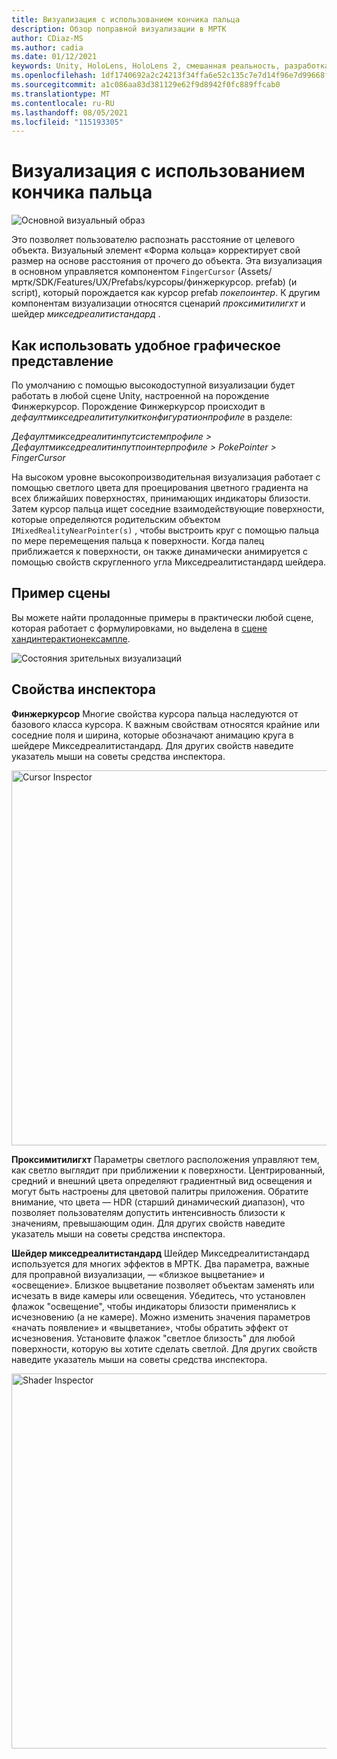 ```yaml
---
title: Визуализация с использованием кончика пальца
description: Обзор поправной визуализации в МРТК
author: CDiaz-MS
ms.author: cadia
ms.date: 01/12/2021
keywords: Unity, HoloLens, HoloLens 2, смешанная реальность, разработка, мртк, под рукой
ms.openlocfilehash: 1df1740692a2c24213f34ffa6e52c135c7e7d14f96e7d99668feab82f879f756
ms.sourcegitcommit: a1c086aa83d381129e62f9d8942f0fc889ffcab0
ms.translationtype: MT
ms.contentlocale: ru-RU
ms.lasthandoff: 08/05/2021
ms.locfileid: "115193305"
---
```

# <a name="fingertip-visualization"></a>Визуализация с использованием кончика пальца

![Основной визуальный образ](../images/fingertip/MRTK_FingertipVisualization_Main.png)

Это позволяет пользователю распознать расстояние от целевого объекта. Визуальный элемент «Форма кольца» корректирует свой размер на основе расстояния от прочего до объекта. Эта визуализация в основном управляется компонентом `FingerCursor` (Assets/мртк/SDK/Features/UX/Prefabs/курсоры/финжеркурсор. prefab) (и script), который порождается как курсор prefab *покепоинтер*. К другим компонентам визуализации относятся сценарий *проксимитилигхт* и шейдер *микседреалитистандард* .

## <a name="how-to-use-the-fingertip-visualization"></a>Как использовать удобное графическое представление

По умолчанию с помощью высокодоступной визуализации будет работать в любой сцене Unity, настроенной на порождение Финжеркурсор. Порождение Финжеркурсор происходит в *дефаултмикседреалититулкитконфигуратионпрофиле* в разделе:

*Дефаултмикседреалитинпутсистемпрофиле > Дефаултмикседреалитинпутпоинтерпрофиле > PokePointer > FingerCursor*

На высоком уровне высокопроизводительная визуализация работает с помощью светлого цвета для проецирования цветного градиента на всех ближайших поверхностях, принимающих индикаторы близости. Затем курсор пальца ищет соседние взаимодействующие поверхности, которые определяются родительским объектом `IMixedRealityNearPointer(s)` , чтобы выстроить круг с помощью пальца по мере перемещения пальца к поверхности. Когда палец приближается к поверхности, он также динамически анимируется с помощью свойств скругленного угла Микседреалитистандард шейдера.

## <a name="example-scene"></a>Пример сцены

Вы можете найти проладонные примеры в практически любой сцене, которая работает с формулировками, но выделена в [сцене хандинтерактионексампле](../example-scenes/hand-interaction-examples.md).

![Состояния зрительных визуализаций](../images/fingertip/MRTK_FingertipVisualization_States.png)

## <a name="inspector-properties"></a>Свойства инспектора

**Финжеркурсор** Многие свойства курсора пальца наследуются от базового класса курсора. К важным свойствам относятся крайние или соседние поля и ширина, которые обозначают анимацию круга в шейдере Микседреалитистандард. Для других свойств наведите указатель мыши на советы средства инспектора.

<img src="../images/fingertip/MRTK_FingertipVisualization_Finger_Cursor_Inspector.png" width="600" alt="Cursor Inspector">

**Проксимитилигхт** Параметры светлого расположения управляют тем, как светло выглядит при приближении к поверхности. Центрированный, средний и внешний цвета определяют градиентный вид освещения и могут быть настроены для цветовой палитры приложения. Обратите внимание, что цвета — HDR (старший динамический диапазон), что позволяет пользователям допустить интенсивность близости к значениям, превышающим один. Для других свойств наведите указатель мыши на советы средства инспектора.

**Шейдер микседреалитистандард** Шейдер Микседреалитистандард используется для многих эффектов в МРТК. Два параметра, важные для проправной визуализации, — «близкое выцветание» и «освещение». Близкое выцветание позволяет объектам заменять или исчезать в виде камеры или освещения. Убедитесь, что установлен флажок "освещение", чтобы индикаторы близости применялись к исчезновению (а не камере). Можно изменить значения параметров «начать появление» и «выцветание», чтобы обратить эффект от исчезновения. Установите флажок "светлое близость" для любой поверхности, которую вы хотите сделать светлой. Для других свойств наведите указатель мыши на советы средства инспектора.

<img src="../images/fingertip/MRTK_FingertipVisualization_Mixed_Reality_Standard_Shader_Inspector.png" width="600" alt="Shader Inspector">

